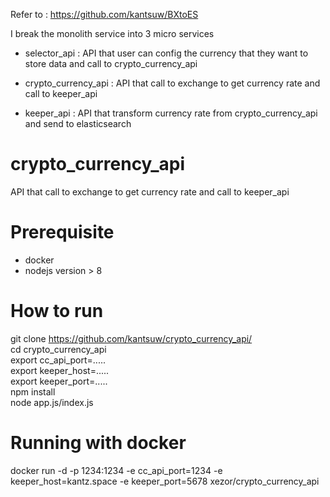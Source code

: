 Refer to : https://github.com/kantsuw/BXtoES

I break the monolith service into 3 micro services
  - selector_api : API that user can config the currency that they want to store data  and call to crypto_currency_api 
  
  - crypto_currency_api : API that call to exchange to get currency rate and call to keeper_api
 
  - keeper_api : API that transform currency rate from crypto_currency_api and send to elasticsearch

# crypto_currency_api

  API that call to exchange to get currency rate and call to keeper_api

# Prerequisite

- docker <br/>
- nodejs version > 8

# How to run 
  
  git clone https://github.com/kantsuw/crypto_currency_api/ <br/>
  cd crypto_currency_api </br>
  export cc_api_port=..... <br/>
  export keeper_host=..... <br/>
  export keeper_port=..... <br/>
  npm install <br/>
  node app.js/index.js

# Running with docker 

docker run -d -p 1234:1234 -e cc_api_port=1234 -e keeper_host=kantz.space -e keeper_port=5678 xezor/crypto_currency_api

